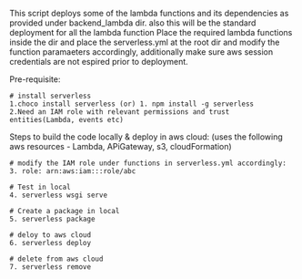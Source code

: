 This script deploys some of the lambda functions and its dependencies as provided under backend_lambda dir. also this will be the standard deployment for all the lambda function
Place the required lambda functions inside the dir and place the serverless.yml at the root dir and modify the function paramaeters accordingly, additionally make sure aws session credentials are not espired prior to deployment.

Pre-requisite:

	# install serverless
	1.choco install serverless (or) 1. npm install -g serverless
	2.Need an IAM role with relevant permissions and trust entities(Lambda, events etc)

Steps to build the code locally & deploy in aws cloud: (uses the following aws resources - Lambda, APiGateway, s3, cloudFormation)
	
	# modify the IAM role under functions in serverless.yml accordingly:
	3. role: arn:aws:iam:::role/abc

	# Test in local
	4. serverless wsgi serve

	# Create a package in local
	5. serverless package

	# deloy to aws cloud
	6. serverless deploy

	# delete from aws cloud
	7. serverless remove
